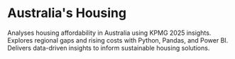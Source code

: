 # Australia's Housing
Analyses housing affordability in Australia using KPMG 2025 insights. Explores regional gaps and rising costs with Python, Pandas, and Power BI. Delivers data-driven insights to inform sustainable housing solutions.
